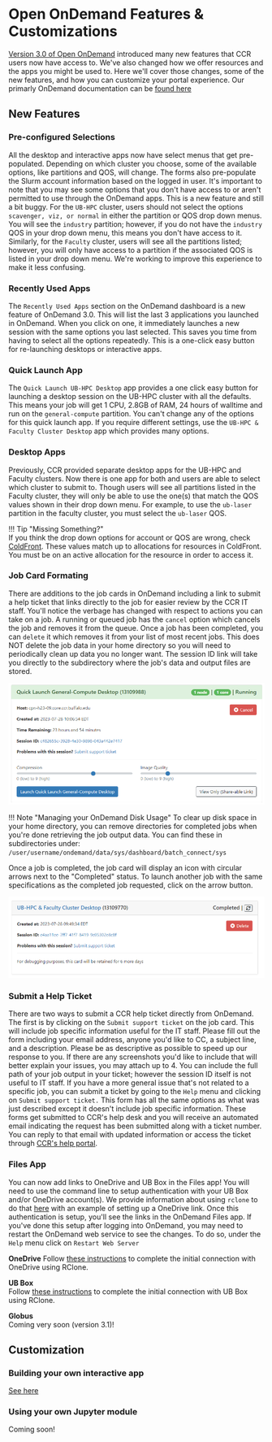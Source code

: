 # Open OnDemand Features & Customizations  

[Version 3.0 of Open OnDemand](https://ondemand-future.ccr.buffalo.edu) introduced many new features that CCR users now have access to.  We've also changed how we offer resources and the apps you might be used to.  Here we'll cover those changes, some of the new features, and how you can customize your portal experience. Our primarly OnDemand documentation can be [found here](../portals/ood.md)  

## New Features

### Pre-configured Selections  

All the desktop and interactive apps now have select menus that get pre-populated.  Depending on which cluster you choose, some of the available options, like partitions and QOS, will change.  The forms also pre-populate the Slurm account information based on the logged in user.  It's important to note that you may see some options that you don't have access to or aren't permitted to use through the OnDemand apps.  This is a new feature and still a bit buggy.  For the `UB-HPC` cluster, users should not select the options `scavenger, viz, or normal` in either the partition or QOS drop down menus.  You will see the `industry` partition; however, if you do not have the `industry` QOS in your drop down menu, this means you don't have access to it.  Similarly, for the `Faculty` cluster, users will see all the partitions listed; however, you will only have access to a partition if the associated QOS is listed in your drop down menu.  We're working to improve this experience to make it less confusing.  

### Recently Used Apps  

The `Recently Used Apps` section on the OnDemand dashboard is a new feature of OnDemand 3.0.  This will list the last 3 applications you launched in OnDemand.  When you click on one, it immediately launches a new session with the same options you last selected.  This saves you time from having to select all the options repeatedly.  This is a one-click easy button for re-launching desktops or interactive apps.

### Quick Launch App  

The `Quick Launch UB-HPC Desktop` app provides a one click easy button for launching a desktop session on the UB-HPC cluster with all the defaults.  This means your job will get 1 CPU, 2.8GB of RAM, 24 hours of walltime and run on the `general-compute` partition.  You can't change any of the options for this quick launch app.  If you require different settings, use the `UB-HPC & Faculty Cluster Desktop` app which provides many options.  

### Desktop Apps  

Previously, CCR provided separate desktop apps for the UB-HPC and Faculty clusters.  Now there is one app for both and users are able to select which cluster to submit to.  Though users will see all partitions listed in the Faculty cluster, they will only be able to use the one(s) that match the QOS values shown in their drop down menu.  For example, to use the `ub-laser` partition in the faculty cluster, you must select the `ub-laser` QOS.  

!!! Tip "Missing Something?"  
    If you think the drop down options for account or QOS are wrong, check [ColdFront](https://coldfront.ccr.buffalo.edu).  These values match up to allocations for resources in ColdFront.  You must be on an active allocation for the resource in order to access it.  


### Job Card Formating

There are additions to the job cards in OnDemand including a link to submit a help ticket that links directly to the job for easier review by the CCR IT staff.  You'll notice the verbage has changed with respect to actions you can take on a job.  A running or queued job has the `cancel` option which cancels the job and removes it from the queue.  Once a job has been completed, you can `delete` it which removes it from your list of most recent jobs.  This does NOT delete the job data in your home directory so you will need to periodically clean up data you no longer want.  The session ID link will take you directly to the subdirectory where the job's data and output files are stored.  

![](../images/howto/ood3-job.png)

!!! Note "Managing your OnDemand Disk Usage"
    To clear up disk space in your home directory, you can remove directories for completed jobs when you're done retrieving the job output data.  You can find these in subdirectories under: `/user/username/ondemand/data/sys/dashboard/batch_connect/sys`  

Once a job is completed, the job card will display an icon with circular arrows next to the "Completed" status.  To launch another job with the same specifications as the completed job requested, click on the arrow button.  

![](../images/howto/ood3-completed.png)


### Submit a Help Ticket

There are two ways to submit a CCR help ticket directly from OnDemand.  The first is by clicking on the `Submit support ticket` on the job card.  This will include job specific information useful for the IT staff.  Please fill out the form including your email address, anyone you'd like to CC, a subject line, and a description.  Please be as descriptive as possible to speed up our response to you.  If there are any screenshots you'd like to include that will better explain your issues, you may attach up to 4. You can include the full path of your job output in your ticket; however the session ID itself is not useful to IT staff.  If you have a more general issue that's not related to a specific job, you can submit a ticket by going to the `Help` menu and clicking on `Submit support ticket.`  This form has all the same options as what was just described except it doesn't include job specific information.  These forms get submitted to CCR's help desk and you will receive an automated email indicating the request has been submitted along with a ticket number.  You can reply to that email with updated information or access the ticket through [CCR's help portal](https://ubccr.freshdesk.com).  

### Files App

You can now add links to OneDrive and UB Box in the Files app!  You will need to use the command line to setup authentication with your UB Box and/or OneDrive account(s).  We provide information about using `rclone` to do that [here](../hpc/data-transfer.md#rclone) with an example of setting up a OneDrive link.  Once this authentication is setup, you'll see the links in the OnDemand Files app.  If you've done this setup after logging into OnDemand, you may need to restart the OnDemand web service to see the changes.  To do so, under the `Help` menu click on `Restart Web Server`  

**OneDrive**
Follow [these instructions](../hpc/data-transfer.md#using-rclone-with-onedrive) to complete the initial connection with OneDrive using RClone.

**UB Box**  
Follow [these instructions](https://rclone.org/box/) to complete the initial connection with UB Box using RClone.  

**Globus**  
Coming very soon (version 3.1)!  


## Customization  

### Building your own interactive app
[See here](../portals/ood.md#develop-sandbox)  

### Using your own Jupyter module  
Coming soon!

